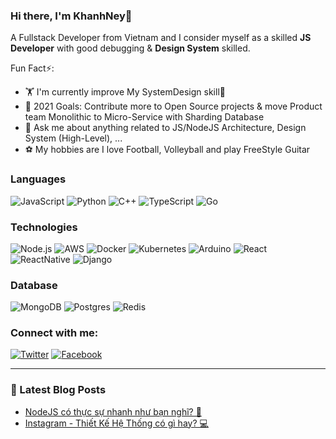 ### Hi there, I'm KhanhNey👋
A Fullstack Developer from Vietnam and I consider myself as a skilled <strong>JS Developer</strong> with good debugging & <strong>Design System</strong> skilled.

Fun Fact⚡:

- 🏋️ I'm currently improve My SystemDesign skill🤣
- 🎉 2021 Goals: Contribute more to Open Source projects & move Product team Monolithic to Micro-Service with Sharding Database
- 💬 Ask me about anything related to JS/NodeJS Architecture, Design System (High-Level), ...
- ⚽ My hobbies are I love Football, Volleyball and play FreeStyle Guitar

### Languages

![JavaScript](https://img.shields.io/badge/javascript%20-%23323330.svg?&style=for-the-badge&logo=javascript&logoColor=%23F7DF1E)
![Python](https://img.shields.io/badge/python%20-%2314354C.svg?&style=for-the-badge&logo=python&logoColor=white)
![C++](https://img.shields.io/badge/c++%20-%2300599C.svg?&style=for-the-badge&logo=c%2B%2B&ogoColor=white)
![TypeScript](https://img.shields.io/badge/typescript%20-%23007ACC.svg?&style=for-the-badge&logo=typescript&logoColor=white)
![Go](https://img.shields.io/badge/go-%2300ADD8.svg?&style=for-the-badge&logo=go&logoColor=white)

### Technologies

![Node.js](https://img.shields.io/badge/node.js%20-%2343853D.svg?&style=for-the-badge&logo=node.js&logoColor=white)
![AWS](https://img.shields.io/badge/AWS%20-%23FF9900.svg?&style=for-the-badge&logo=amazon-aws&logoColor=white)
![Docker](https://img.shields.io/badge/docker%20-%230db7ed.svg?&style=for-the-badge&logo=docker&logoColor=white)
![Kubernetes](https://img.shields.io/badge/kubernetes%20-%23326ce5.svg?&style=for-the-badge&logo=kubernetes&logoColor=white)
![Arduino](https://img.shields.io/badge/-Arduino-00979D?style=for-the-badge&logo=Arduino&logoColor=white)
![React](https://img.shields.io/badge/react%20-%2320232a.svg?&style=for-the-badge&logo=react&logoColor=%2361DAFB)
![ReactNative](https://img.shields.io/badge/react_native%20-%2320232a.svg?&style=for-the-badge&logo=react&logoColor=%2361DAFB)
![Django](https://img.shields.io/badge/django%20-%23092E20.svg?&style=for-the-badge&logo=django&logoColor=white)

### Database
![MongoDB](https://img.shields.io/badge/MongoDB-%234ea94b.svg?&style=for-the-badge&logo=mongodb&logoColor=white)
![Postgres](https://img.shields.io/badge/postgres-%23316192.svg?&style=for-the-badge&logo=postgresql&logoColor=white)
![Redis](https://img.shields.io/badge/Redis%20-%23F00000.svg?&style=for-the-badge&logo=redis&logoColor=white)

### Connect with me:
[![Twitter](https://img.shields.io/badge/Twitter%20-%231DA1F2.svg?&style=for-the-badge&logo=Twitter&logoColor=white)](https://www.facebook.com/KhanhNey/)
[![Facebook](https://img.shields.io/badge/facebook%20-%23013243.svg?&style=for-the-badge&logo=facebook&logoColor=white)](https://www.facebook.com/KhanhNey/)

---

### 📝 Latest Blog Posts

<!-- BLOG-POST-LIST:START -->
- [NodeJS có thực sự nhanh như bạn nghĩ? 🤔](https://viblo.asia/p/nodejs-co-thuc-su-nhanh-nhu-ban-nghi-m68Z0Pe9ZkG)
- [Instagram - Thiết Kế Hệ Thống có gì hay? 💻](https://viblo.asia/p/instagram-thiet-ke-he-thong-co-gi-hay-maGK70GOZj2)
<!-- BLOG-POST-LIST:END -->
